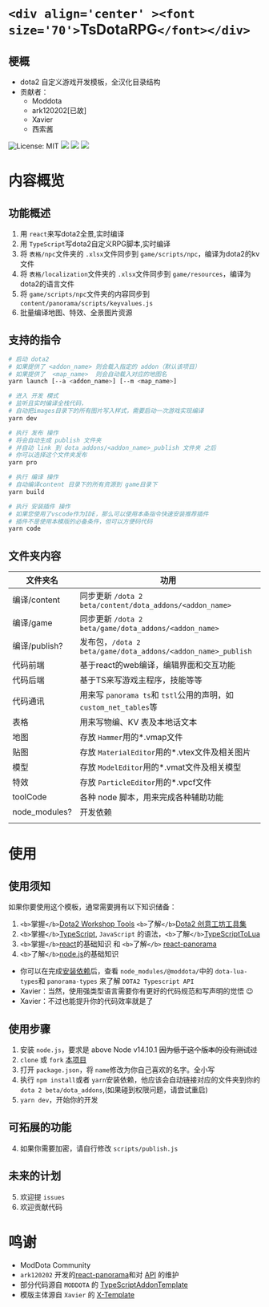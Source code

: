 # `<div align='center' ><font size='70'>`TsDotaRPG`</font></div>`

## 梗概

* dota2 自定义游戏开发模板，全汉化目录结构
* 贡献者：
  * Moddota
  * ark120202[已故]
  * Xavier
  * 西索酱

![License: MIT](https://img.shields.io/badge/License-MIT-yellow.svg)
![](https://img.shields.io/badge/模版-DOtA2-red.svg?colorA=abcdef)
![](https://img.shields.io/badge/语言-typescript-blue.svg)
![](https://img.shields.io/badge/全景-react-9cf.svg)

<!-- ![Version](https://img.shields.io/gitee/v/takegine/ts-dota-rpg.svg) -->

# 内容概览

## 功能概述

1. 用 `react`来写dota2全景,实时编译
2. 用 `TypeScript`写dota2自定义RPG脚本,实时编译
3. 将 `表格/npc`文件夹的 `.xlsx`文件同步到 `game/scripts/npc`，编译为dota2的kv文件
4. 将 `表格/localization`文件夹的 `.xlsx`文件同步到 `game/resources`，编译为dota2的语言文件
5. 将 `game/scripts/npc`文件夹的内容同步到 `content/panorama/scripts/keyvalues.js`
6. 批量编译地图、特效、全景图片资源

## 支持的指令

```bash
# 启动 dota2
# 如果提供了 <addon_name> 则会载入指定的 addon（默认该项目）
# 如果提供了  <map_name>  则会自动载入对应的地图名
yarn launch [--a <addon_name>] [--m <map_name>]

# 进入 开发 模式
# 监听且实时编译全栈代码，
# 自动把images目录下的所有图片写入样式，需要启动一次游戏实现编译
yarn dev

# 执行 发布 操作
# 将会自动生成 publish 文件夹
# 并自动 link 到 dota_addons/<addon_name>_publish 文件夹 之后
# 你可以选择这个文件夹发布
yarn pro

# 执行 编译 操作
# 自动编译content 目录下的所有资源到 game目录下
yarn build

# 执行 安装插件 操作
# 如果您使用了vscode作为IDE，那么可以使用本条指令快速安装推荐插件
# 插件不是使用本模版的必备条件，但可以方便码代码
yarn code
```

## 文件夹内容

| 文件夹名      | 功用                                                                    |
| ------------- | ----------------------------------------------------------------------- |
| 编译/content  | 同步更新 `/dota 2 beta/content/dota_addons/<addon_name>`              |
| 编译/game     | 同步更新 `/dota 2 beta/game/dota_addons/<addon_name>`                 |
| 编译/publish? | 发布包，`/dota 2 beta/game/dota_addons/<addon_name>_publish`          |
| 代码前端      | 基于react的web编译，编辑界面和交互功能                                  |
| 代码后端      | 基于TS来写游戏主程序，技能等等                                          |
| 代码通讯      | 用来写 `panorama ts`和 `tstl`公用的声明，如 `custom_net_tables`等 |
| 表格          | 用来写物编、KV 表及本地话文本                                           |
| 地图          | 存放 `Hammer`用的*.vmap文件                                           |
| 贴图          | 存放 `MaterialEditor`用的*.vtex文件及相关图片                         |
| 模型          | 存放 `ModelEditor`用的*.vmat文件及相关模型                            |
| 特效          | 存放 `ParticleEditor`用的*.vpcf文件                                   |
| toolCode      | 各种 node 脚本，用来完成各种辅助功能                                    |
| node_modules? | 开发依赖                                                                |
|               |                                                                         |

# 使用

## 使用须知

如果你要使用这个模板，通常需要拥有以下知识储备：

1. `<b>`掌握`</b>`[Dota2 Workshop Tools](https://developer.valvesoftware.com/wiki/Dota_2_Workshop_Tools:zh-cn "V 社的创意工坊开发文档") `<b>`了解`</b>`[Dota2 创意工坊工具集](https://support.steampowered.com/kb_cat.php?id=109)
2. `<b>`掌握`</b>`[TypeScript](https://www.tslang.cn/ "TypeScript的官方文档"), `JavaScript` 的语法，`<b>`了解`</b>`[TypeScriptToLua](https://github.com/TypeScriptToLua/TypeScriptToLua "ts2l的github仓库")
3. `<b>`掌握`</b>`[react](https://react.docschina.org/ "react的官方文档")的基础知识 和 `<b>`了解`</b>` [react-panorama](https://github.com/ark120202/react-panorama "react全景的github仓库")
4. `<b>`了解`</b>`[node.js](https://nodejs.org/zh-cn/docs/ "nodejs的官方文档")的基础知识

- 你可以在完成[安装依赖](###使用步骤)后，查看 `node_modules/@moddota/`中的 `dota-lua-types`和 `panorama-types` 来了解 `DOTA2 Typescript API`
- Xavier：当然，使用强类型语言需要你有更好的代码规范和写声明的觉悟 😉
- Xavier：不过也能提升你的代码效率就是了

## 使用步骤

1. 安装 `node.js`，要求是 above Node v14.10.1 ~~因为低于这个版本的没有测试过~~
2. `clone` 或 `fork` [本项目](https://gitee.com/takegine/ts-dota-rpg/members#)
3. 打开 `package.json`，将 `name`修改为你自己喜欢的名字。全小写
4. 执行 `npm install`或者 `yarn`安装依赖，他应该会自动链接对应的文件夹到你的 `dota 2 beta/dota_addons`,(如果碰到权限问题，请尝试重启)
5. `yarn dev`，开始你的开发

## 可拓展的功能

4. 如果你需要加密，请自行修改 `scripts/publish.js`

## 未来的计划

5. 欢迎提 `issues`
6. 欢迎贡献代码

# 鸣谢

- ModDota Community
- `ark120202` 开发的[react-panorama](https://github.com/ark120202/react-panorama "react全景的github仓库")和对 [API](https://moddota.com/api/#!/vscripts/functions#CreateUnitFromTable) 的维护
- 部分代码源自 `MODDOTA` 的 [TypeScriptAddonTemplate](https://github.com/MODDOTA/TypeScriptAddonTemplate)
- 模版主体源自 `Xavier` 的 [X-Template](https://github.com/XavierCHN/x-template/)
